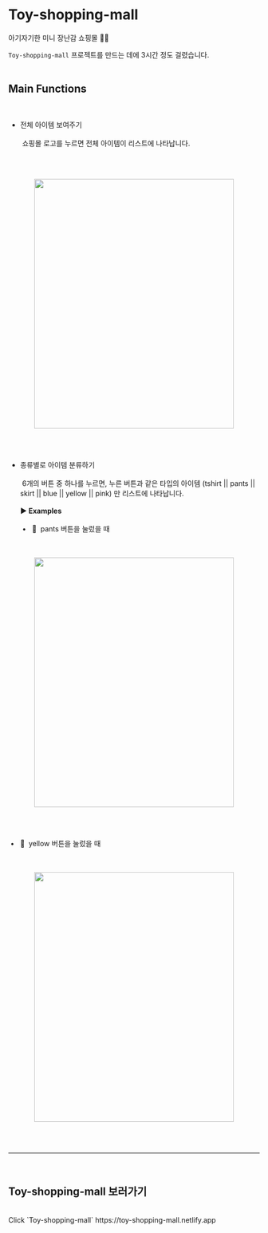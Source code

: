 # Toy-shopping-mall

아기자기한 미니 장난감 쇼핑몰 🧸🧩

`Toy-shopping-mall` 프로젝트를 만드는 데에 3시간 정도 걸렸습니다.
</br></br>
## Main Functions
</br>

- 전체 아이템 보여주기</br></br>
&nbsp;쇼핑몰 로고를 누르면 전체 아이템이 리스트에 나타납니다. 

</br></br>

<p align="center"><img src="https://user-images.githubusercontent.com/71072930/105505354-3380c580-5d0c-11eb-9387-0f407b4b2da2.png" width= "400px" height="500"></p>

</br></br>

- 종류별로 아이템 분류하기</br></br>
&nbsp;6개의 버튼 중 하나를 누르면, 누른 버튼과 같은 타입의 아이템 (tshirt || pants || skirt || blue || yellow || pink) 만 리스트에 나타납니다.</br></br>
**▶ Examples**</br></br>
&nbsp;• &nbsp; 👖 &nbsp;pants 버튼을 눌렀을 때</br></br></br>

<p align="center"><img src="https://user-images.githubusercontent.com/71072930/105507443-89566d00-5d0e-11eb-949b-336856ad0435.png" width= "400px" height="500"></p>

</br></br>

&nbsp;• &nbsp; 💛 &nbsp;yellow 버튼을 눌렀을 때</br></br></br>

<p align="center"><img src="https://user-images.githubusercontent.com/71072930/105507916-1bf70c00-5d0f-11eb-8131-cec4843cfbbd.png" width= "400px" height="500"></p>

</br></br>
* * * 
</br>

## Toy-shopping-mall 보러가기 
</br> 
Click `Toy-shopping-mall` https://toy-shopping-mall.netlify.app
</br></br>

